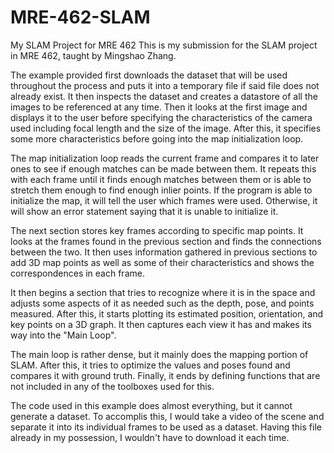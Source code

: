 # MRE-462-SLAM
My SLAM Project for MRE 462
This is my submission for the SLAM project in MRE 462, taught by Mingshao Zhang. 

  The example provided first downloads the dataset that will be used throughout the process and puts it into a temporary file if said file does not already exist. It then inspects the dataset and creates a datastore of all the images to be referenced at any time. Then it looks at the first image and displays it to the user before specifying the characteristics of the camera used including focal length and the size of the image. After this, it specifies some more characteristics before going into the map initialization loop.

  The map initialization loop reads the current frame and compares it to later ones to see if enough matches can be made between them. It repeats this with each frame until it finds enough matches between them or is able to stretch them enough to find enough inlier points. If the program is able to initialize the map, it will tell the user which frames were used. Otherwise, it will show an error statement saying that it is unable to initialize it.

  The next section stores key frames according to specific map points. It looks at the frames found in the previous section and finds the connections between the two. It then uses information gathered in previous sections to add 3D map points as well as some of their characteristics and shows the correspondences in each frame.

  It then begins a section that tries to recognize where it is in the space and adjusts some aspects of it as needed such as the depth, pose, and points measured. After this, it starts plotting its estimated position, orientation, and key points on a 3D graph. It then captures each view it has and makes its way into the "Main Loop".

  The main loop is rather dense, but it mainly does the mapping portion of SLAM. After this, it tries to optimize the values and poses found and compares it with ground truth. Finally, it ends by defining functions that are not included in any of the toolboxes used for this.

  The code used in this example does almost everything, but it cannot generate a dataset. To accomplis this, I would take a video of the scene and separate it into its individual frames to be used as a dataset. Having this file already in my possession, I wouldn't have to download it each time. 
